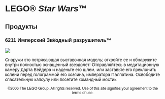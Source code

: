 <div lang="ru-RU" style="font-family: Helvetica, sans-serif;">
<h1>LEGO® <i>Star Wars</i>™</h1>
<h2>Продукты</h2>
<h3>
<span class="product_number">6211</span>
<span class="title">Имперский Звёздный разрушитель™</span>
</h3>
<img src="https://www.lego.com/cdn/product-assets/product.img.pri/6211_prod.jpg" type="image/jpeg">
<p class="description">Снаружи это потрясающая выставочная модель; откройте ее и обнаружите внутри полностью оснащенный звездолет! Отправляйтесь в медитационную камеру Дарта Вейдера и наденьте его шлем, или заставьте его преклонить колени перед голограммой его хозяина, императора Палпатина. Освободите спасательную капсулу или посетите командный мостик.</p>
<p class="footer" style="font-size: 12px; text-align: center;">©2006 The LEGO Group. All rights reserved. Use of this site signifies your agreement to the terms of use.</p>
</div>
